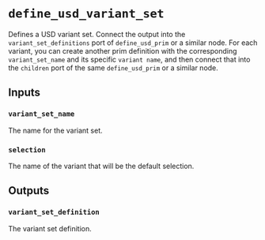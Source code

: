 # `define_usd_variant_set`

Defines a USD variant set. Connect the output into the `variant_set_definitions` port of `define_usd_prim` or a similar node. For each variant, you can create another prim definition with the corresponding `variant_set_name` and its specific `variant name`, and then connect that into the `children` port of the same `define_usd_prim` or a similar node.

## Inputs

### `variant_set_name`

The name for the variant set.

### `selection`

The name of the variant that will be the default selection.

## Outputs

### `variant_set_definition`

The variant set definition.
